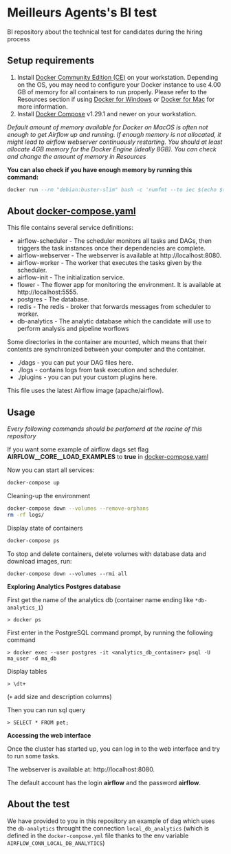 # Meilleurs Agents's BI test
BI repository about the technical test for candidates during the hiring process

## Setup requirements
1) Install [Docker Community Edition (CE)](https://docs.docker.com/engine/install/) on your workstation. Depending on the OS, you may need to configure your Docker instance to use 4.00 GB of memory for all containers to run properly. Please refer to the Resources section if using [Docker for Windows](https://docs.docker.com/desktop/windows/) or [Docker for Mac](https://docs.docker.com/desktop/mac/) for more information.
2) Install [Docker Compose](https://docs.docker.com/compose/install/) v1.29.1 and newer on your workstation.

*Default amount of memory available for Docker on MacOS is often not enough to get Airflow up and running. If enough memory is not allocated, it might lead to airflow webserver continuously restarting. You should at least allocate 4GB memory for the Docker Engine (ideally 8GB). You can check and change the amount of memory in Resources*

**You can also check if you have enough memory by running this command:**
```sql
docker run --rm "debian:buster-slim" bash -c 'numfmt --to iec $(echo $(($(getconf _PHYS_PAGES) * $(getconf PAGE_SIZE))))'
```

## About [docker-compose.yaml](docker-compose.yaml)
This file contains several service definitions:
- airflow-scheduler - The scheduler monitors all tasks and DAGs, then triggers the task instances once their dependencies are complete.
- airflow-webserver - The webserver is available at http://localhost:8080.
- airflow-worker - The worker that executes the tasks given by the scheduler.
- airflow-init - The initialization service.
- flower - The flower app for monitoring the environment. It is available at http://localhost:5555.
- postgres - The database.
- redis - The redis - broker that forwards messages from scheduler to worker.
- db-analytics - The analytic database which the candidate will use to perform analysis and pipeline worflows 

Some directories in the container are mounted, which means that their contents are synchronized between your computer and the container.
- ./dags - you can put your DAG files here.
- ./logs - contains logs from task execution and scheduler.
- ./plugins - you can put your custom plugins here.

This file uses the latest Airflow image (apache/airflow).

## Usage
*Every following commands should be perfomerd at the racine of this repository*

If you want some example of airflow dags set flag **AIRFLOW__CORE__LOAD_EXAMPLES** to **true** in [docker-compose.yaml](docker-compose.yaml)

Now you can start all services:
```bash
docker-compose up
```

Cleaning-up the environment
```bash
docker-compose down --volumes --remove-orphans
rm -rf logs/
```

Display state of containers
```bash
docker-compose ps
```

To stop and delete containers, delete volumes with database data and download images, run:
```
docker-compose down --volumes --rmi all
```

**Exploring Analytics Postgres database**

First get the name of the analytics db (container name ending like `*db-analytics_1`)

```shell
> docker ps
```

First enter in the PostgreSQL command prompt, by running the following command

```shell
> docker exec --user postgres -it <analytics_db_container> psql -U ma_user -d ma_db
```

Display tables 

```shell
> \dt+
```

(`+` add size and description columns)

Then you can run sql query

```shell
> SELECT * FROM pet;
```

**Accessing the web interface**

Once the cluster has started up, you can log in to the web interface and try to run some tasks.

The webserver is available at: http://localhost:8080.

The default account has the login **airflow** and the password **airflow**.

## About the test

We have provided to you in this repository an example of dag which uses the `db-analytics` throught the connection `local_db_analytics` (which is defined in the `docker-compose.yml` file thanks to the env variable `AIRFLOW_CONN_LOCAL_DB_ANALYTICS`)
